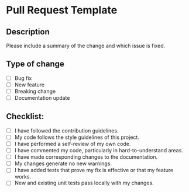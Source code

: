 # Pull Request Template

## Description
Please include a summary of the change and which issue is fixed. 

## Type of change
- [ ] Bug fix
- [ ] New feature
- [ ] Breaking change
- [ ] Documentation update

## Checklist:
- [ ] I have followed the contribution guidelines.
- [ ] My code follows the style guidelines of this project.
- [ ] I have performed a self-review of my own code.
- [ ] I have commented my code, particularly in hard-to-understand areas.
- [ ] I have made corresponding changes to the documentation.
- [ ] My changes generate no new warnings.
- [ ] I have added tests that prove my fix is effective or that my feature works.
- [ ] New and existing unit tests pass locally with my changes.
